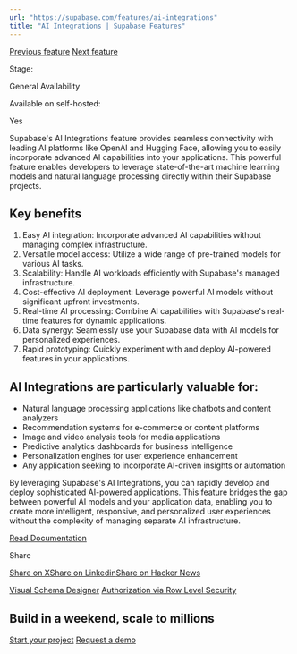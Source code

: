 ```yaml
---
url: "https://supabase.com/features/ai-integrations"
title: "AI Integrations | Supabase Features"
---
```


[Previous feature](https://supabase.com/features/visual-schema-designer) [Next feature](https://supabase.com/features/row-level-security)

Stage:

General Availability

Available on self-hosted:

Yes

Supabase's AI Integrations feature provides seamless connectivity with leading AI platforms like OpenAI and Hugging Face, allowing you to easily incorporate advanced AI capabilities into your applications. This powerful feature enables developers to leverage state-of-the-art machine learning models and natural language processing directly within their Supabase projects.

## Key benefits

1. Easy AI integration: Incorporate advanced AI capabilities without managing complex infrastructure.
2. Versatile model access: Utilize a wide range of pre-trained models for various AI tasks.
3. Scalability: Handle AI workloads efficiently with Supabase's managed infrastructure.
4. Cost-effective AI deployment: Leverage powerful AI models without significant upfront investments.
5. Real-time AI processing: Combine AI capabilities with Supabase's real-time features for dynamic applications.
6. Data synergy: Seamlessly use your Supabase data with AI models for personalized experiences.
7. Rapid prototyping: Quickly experiment with and deploy AI-powered features in your applications.

## AI Integrations are particularly valuable for:

- Natural language processing applications like chatbots and content analyzers
- Recommendation systems for e-commerce or content platforms
- Image and video analysis tools for media applications
- Predictive analytics dashboards for business intelligence
- Personalization engines for user experience enhancement
- Any application seeking to incorporate AI-driven insights or automation

By leveraging Supabase's AI Integrations, you can rapidly develop and deploy sophisticated AI-powered applications. This feature bridges the gap between powerful AI models and your application data, enabling you to create more intelligent, responsive, and personalized user experiences without the complexity of managing separate AI infrastructure.

[Read Documentation](https://supabase.com/docs/guides/ai/examples/huggingface-image-captioning)

Share

[Share on X](https://twitter.com/intent/tweet?url=https%3A%2F%2Fsupabase.com%2Ffeatures%2Fai-integrations&text=AI%20Integrations%20%7C%20Supabase%20Features)[Share on Linkedin](https://www.linkedin.com/shareArticle?url=https%3A%2F%2Fsupabase.com%2Ffeatures%2Fai-integrations&text=AI%20Integrations%20%7C%20Supabase%20Features)[Share on Hacker News](https://news.ycombinator.com/submitlink?u=https%3A%2F%2Fsupabase.com%2Ffeatures%2Fai-integrations&t=AI%20Integrations%20%7C%20Supabase%20Features)

[Visual Schema Designer](https://supabase.com/features/visual-schema-designer) [Authorization via Row Level Security](https://supabase.com/features/row-level-security)

## Build in a weekend, scale to millions

[Start your project](https://supabase.com/dashboard) [Request a demo](https://supabase.com/contact/sales)